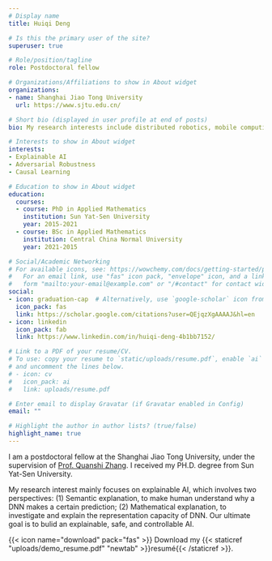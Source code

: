 ```yaml
---
# Display name
title: Huiqi Deng

# Is this the primary user of the site?
superuser: true

# Role/position/tagline
role: Postdoctoral fellow

# Organizations/Affiliations to show in About widget
organizations:
- name: Shanghai Jiao Tong University 
  url: https://www.sjtu.edu.cn/

# Short bio (displayed in user profile at end of posts)
bio: My research interests include distributed robotics, mobile computing and programmable matter.

# Interests to show in About widget
interests:
- Explainable AI
- Adversarial Robustness 
- Causal Learning 

# Education to show in About widget
education:
  courses:
  - course: PhD in Applied Mathematics
    institution: Sun Yat-Sen University
    year: 2015-2021
  - course: BSc in Applied Mathematics
    institution: Central China Normal University
    year: 2021-2015

# Social/Academic Networking
# For available icons, see: https://wowchemy.com/docs/getting-started/page-builder/#icons
#   For an email link, use "fas" icon pack, "envelope" icon, and a link in the
#   form "mailto:your-email@example.com" or "/#contact" for contact widget.
social:
- icon: graduation-cap  # Alternatively, use `google-scholar` icon from `ai` icon pack
  icon_pack: fas
  link: https://scholar.google.com/citations?user=QEjqzXgAAAAJ&hl=en
- icon: linkedin
  icon_pack: fab
  link: https://www.linkedin.com/in/huiqi-deng-4b1bb7152/

# Link to a PDF of your resume/CV.
# To use: copy your resume to `static/uploads/resume.pdf`, enable `ai` icons in `params.toml`, 
# and uncomment the lines below.
# - icon: cv
#   icon_pack: ai
#   link: uploads/resume.pdf

# Enter email to display Gravatar (if Gravatar enabled in Config)
email: ""

# Highlight the author in author lists? (true/false)
highlight_name: true
---
```


I am a postdoctoral fellow at the Shanghai Jiao Tong University, under the supervision of [Prof. Quanshi Zhang](http://qszhang.com/). I received my PH.D. degree from Sun Yat-Sen University. 

My research interest mainly focuses on explainable AI, which involves two perspectives: (1) Semantic explanation, to make human understand why a DNN makes a certain prediction; (2) Mathematical explanation, to investigate and explain the representation capacity of DNN. Our ultimate goal is to bulid an explainable, safe, and controllable AI. 

{{< icon name="download" pack="fas" >}} Download my {{< staticref "uploads/demo_resume.pdf" "newtab" >}}resumé{{< /staticref >}}.
